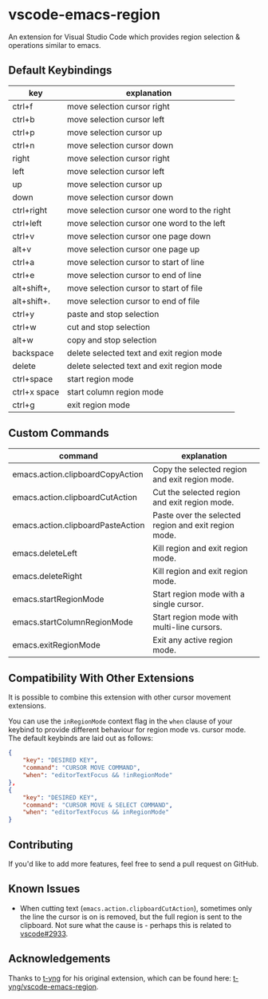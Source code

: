 # vscode-emacs-region
An extension for Visual Studio Code which provides region selection & operations
similar to emacs.

## Default Keybindings

|key|explanation|
|---|-----------|
|ctrl+f|move selection cursor right|
|ctrl+b|move selection cursor left|
|ctrl+p|move selection cursor up|
|ctrl+n|move selection cursor down|
|right|move selection cursor right|
|left|move selection cursor left|
|up|move selection cursor up|
|down|move selection cursor down|
|ctrl+right|move selection cursor one word to the right|
|ctrl+left|move selection cursor one word to the left|
|ctrl+v|move selection cursor one page down|
|alt+v|move selection cursor one page up|
|ctrl+a|move selection cursor to start of line|
|ctrl+e|move selection cursor to end of line|
|alt+shift+,|move selection cursor to start of file|
|alt+shift+.|move selection cursor to end of file|
|ctrl+y|paste and stop selection|
|ctrl+w|cut and stop selection|
|alt+w|copy and stop selection|
|backspace|delete selected text and exit region mode|
|delete|delete selected text and exit region mode|
|ctrl+space|start region mode|
|ctrl+x space|start column region mode|
|ctrl+g|exit region mode|

## Custom Commands

|command|explanation|
|-------|-----------|
|emacs.action.clipboardCopyAction|Copy the selected region and exit region mode.|
|emacs.action.clipboardCutAction|Cut the selected region and exit region mode.|
|emacs.action.clipboardPasteAction|Paste over the selected region and exit region mode.|
|emacs.deleteLeft|Kill region and exit region mode.|
|emacs.deleteRight|Kill region and exit region mode.|
|emacs.startRegionMode|Start region mode with a single cursor.|
|emacs.startColumnRegionMode|Start region mode with multi-line cursors.|
|emacs.exitRegionMode|Exit any active region mode.|

## Compatibility With Other Extensions

It is possible to combine this extension with other cursor movement extensions.

You can use the `inRegionMode` context flag in the `when` clause of your keybind
to provide different behaviour for region mode vs. cursor mode. The default
keybinds are laid out as follows:

```json
{
    "key": "DESIRED KEY",
    "command": "CURSOR MOVE COMMAND",
    "when": "editorTextFocus && !inRegionMode"
},
{
    "key": "DESIRED KEY",
    "command": "CURSOR MOVE & SELECT COMMAND",
    "when": "editorTextFocus && inRegionMode"
}
```

## Contributing

If you'd like to add more features, feel free to send a pull request on GitHub.

## Known Issues

- When cutting text (`emacs.action.clipboardCutAction`), sometimes only the line
  the cursor is on is removed, but the full region is sent to the clipboard. Not
  sure what the cause is - perhaps this is related to
  [vscode#2933](https://github.com/Microsoft/vscode/issues/2933).

## Acknowledgements

Thanks to [t-yng](https://github.com/t-yng) for his original extension, which
can be found here:
[t-yng/vscode-emacs-region](https://github.com/t-yng/vscode-emacs-region).